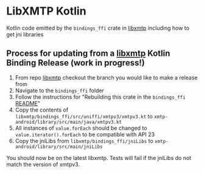 # LibXMTP Kotlin

Kotlin code emitted by the `bindings_ffi` crate in [libxmtp](https://github.com/xmtp/libxmtp) including how to get jni libraries

## Process for updating from a [libxmtp](https://github.com/xmtp/libxmtp) Kotlin Binding Release (work in progress!)

1. From repo [libxmtp](https://github.com/xmtp/libxmtp) checkout the branch you would like to make a release from
2. Navigate to the `bindings_ffi` folder
3. Follow the instructions for "Rebuilding this crate in the `bindings_ffi` [README](https://github.com/xmtp/libxmtp/tree/main/bindings_ffi#rebuilding-this-crate)"
4. Copy the contents of `libxmtp/bindings_ffi/src/uniffi/xmtpv3/xmtpv3.kt` to `xmtp-android/library/src/main/java/xmtpv3.kt`
5. All instances of `value.forEach` should be changed to `value.iterator().forEach` to be compatible with API 23
6. Copy the jniLibs from `libxmtp/bindings_ffi/jniLibs` to `xmtp-android/library/src/main/jniLibs`

You should now be on the latest libxmtp. Tests will fail if the jniLibs do not match the version of xmtpv3.